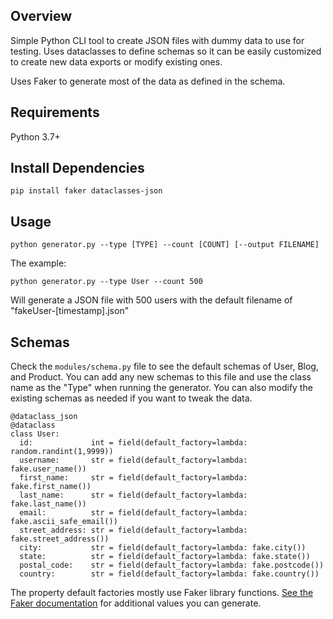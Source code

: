 ## Overview
Simple Python CLI tool to create JSON files with dummy data to use for testing. Uses dataclasses to define schemas so it can be easily customized to create new data exports or modify existing ones.

Uses Faker to generate most of the data as defined in the schema.

## Requirements
Python 3.7+

## Install Dependencies
`pip install faker dataclasses-json`

## Usage

`python generator.py --type [TYPE] --count [COUNT] [--output FILENAME]`

The example:

`python generator.py --type User --count 500`

Will generate a JSON file with 500 users with the default filename of "fakeUser-[timestamp].json"

## Schemas

Check the `modules/schema.py` file to see the default schemas of User, Blog, and Product. You can add any new schemas to this file and use the class name as the "Type" when running the generator. You can also modify the existing schemas as needed if you want to tweak the data.

```
@dataclass_json
@dataclass
class User:
  id:             int = field(default_factory=lambda: random.randint(1,9999))
  username:       str = field(default_factory=lambda: fake.user_name())
  first_name:     str = field(default_factory=lambda: fake.first_name())
  last_name:      str = field(default_factory=lambda: fake.last_name())
  email:          str = field(default_factory=lambda: fake.ascii_safe_email())
  street_address: str = field(default_factory=lambda: fake.street_address())
  city:           str = field(default_factory=lambda: fake.city())
  state:          str = field(default_factory=lambda: fake.state())
  postal_code:    str = field(default_factory=lambda: fake.postcode())
  country:        str = field(default_factory=lambda: fake.country())
```
The property default factories mostly use Faker library functions. [See the Faker documentation](https://faker.readthedocs.io/en/master/) for additional values you can generate.

